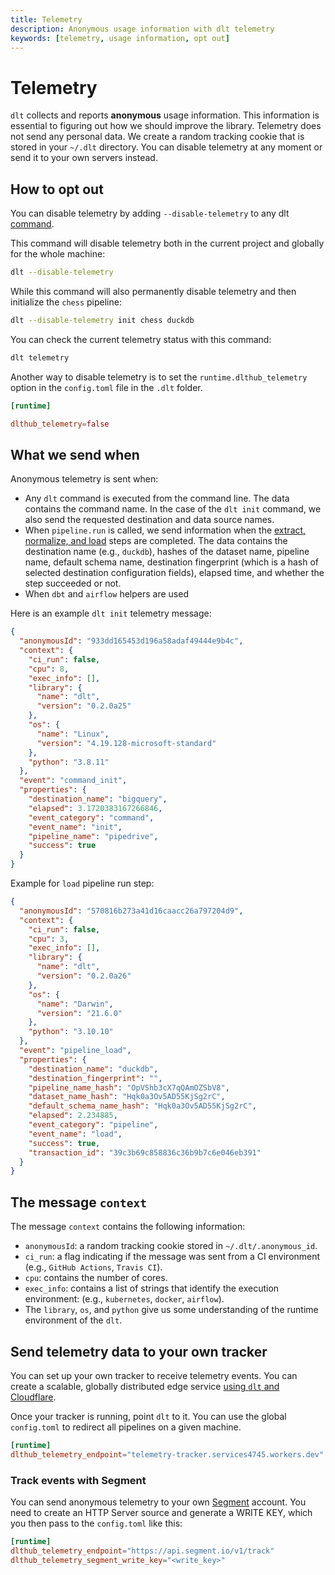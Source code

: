 ```yaml
---
title: Telemetry
description: Anonymous usage information with dlt telemetry
keywords: [telemetry, usage information, opt out]
---
```


# Telemetry

`dlt` collects and reports **anonymous** usage information. This information is essential to figuring out how we should improve the library. Telemetry does not send any personal data. We create a random tracking cookie that is stored in your `~/.dlt` directory. You can disable telemetry at any moment or send it to your own servers instead.

## How to opt out

You can disable telemetry by adding `--disable-telemetry` to any dlt [command](command-line-interface.md).

This command will disable telemetry both in the current project and globally for the whole machine:

```sh
dlt --disable-telemetry
```

While this command will also permanently disable telemetry and then initialize the `chess` pipeline:

```sh
dlt --disable-telemetry init chess duckdb
```

You can check the current telemetry status with this command:

```sh
dlt telemetry
```

Another way to disable telemetry is to set the `runtime.dlthub_telemetry` option in the `config.toml` file in the `.dlt` folder.

```toml
[runtime]

dlthub_telemetry=false
```

## What we send when

Anonymous telemetry is sent when:

- Any `dlt` command is executed from the command line. The data contains the command name. In the case of the `dlt init` command, we also send the requested destination and data source names.
- When `pipeline.run` is called, we send information when the [extract, normalize, and load](explainers/how-dlt-works.md) steps are completed. The data contains the destination name (e.g., `duckdb`), hashes of the dataset name, pipeline name, default schema name, destination fingerprint (which is a hash of selected destination configuration fields), elapsed time, and whether the step succeeded or not.
- When `dbt` and `airflow` helpers are used

Here is an example `dlt init` telemetry message:

```json
{
  "anonymousId": "933dd165453d196a58adaf49444e9b4c",
  "context": {
    "ci_run": false,
    "cpu": 8,
    "exec_info": [],
    "library": {
      "name": "dlt",
      "version": "0.2.0a25"
    },
    "os": {
      "name": "Linux",
      "version": "4.19.128-microsoft-standard"
    },
    "python": "3.8.11"
  },
  "event": "command_init",
  "properties": {
    "destination_name": "bigquery",
    "elapsed": 3.1720383167266846,
    "event_category": "command",
    "event_name": "init",
    "pipeline_name": "pipedrive",
    "success": true
  }
}
```

Example for `load` pipeline run step:

```json
{
  "anonymousId": "570816b273a41d16caacc26a797204d9",
  "context": {
    "ci_run": false,
    "cpu": 3,
    "exec_info": [],
    "library": {
      "name": "dlt",
      "version": "0.2.0a26"
    },
    "os": {
      "name": "Darwin",
      "version": "21.6.0"
    },
    "python": "3.10.10"
  },
  "event": "pipeline_load",
  "properties": {
    "destination_name": "duckdb",
    "destination_fingerprint": "",
    "pipeline_name_hash": "OpVShb3cX7qQAmOZSbV8",
    "dataset_name_hash": "Hqk0a3Ov5AD55KjSg2rC",
    "default_schema_name_hash": "Hqk0a3Ov5AD55KjSg2rC",
    "elapsed": 2.234885,
    "event_category": "pipeline",
    "event_name": "load",
    "success": true,
    "transaction_id": "39c3b69c858836c36b9b7c6e046eb391"
  }
}
```

## The message `context`

The message `context` contains the following information:

- `anonymousId`: a random tracking cookie stored in `~/.dlt/.anonymous_id`.
- `ci_run`: a flag indicating if the message was sent from a CI environment (e.g., `GitHub Actions`, `Travis CI`).
- `cpu`: contains the number of cores.
- `exec_info`: contains a list of strings that identify the execution environment: (e.g., `kubernetes`, `docker`, `airflow`).
- The `library`, `os`, and `python` give us some understanding of the runtime environment of the `dlt`.

## Send telemetry data to your own tracker

You can set up your own tracker to receive telemetry events. You can create a scalable, globally distributed edge service [using `dlt` and Cloudflare](https://dlthub.com/blog/dlt-segment-migration).

Once your tracker is running, point `dlt` to it. You can use the global `config.toml` to redirect all pipelines on a given machine.

```toml
[runtime]
dlthub_telemetry_endpoint="telemetry-tracker.services4745.workers.dev"
```

### Track events with Segment

You can send anonymous telemetry to your own [Segment](https://segment.com/) account. You need to create an HTTP Server source and generate a WRITE KEY, which you then pass to the `config.toml` like this:

```toml
[runtime]
dlthub_telemetry_endpoint="https://api.segment.io/v1/track"
dlthub_telemetry_segment_write_key="<write_key>"
```

